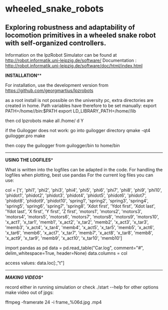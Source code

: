 # wheeled_snake_robots
Exploring robustness and adaptability of locomotion primitives in a wheeled snake robot with self-organized controllers.
---------------------------------------------------------------------------------------------------------
Information on the lpzRobot Simulator can be found at http://robot.informatik.uni-leipzig.de/software/ 
Documentation : http://robot.informatik.uni-leipzig.de/software/doc/html/index.html

******INSTALLATION********

For installation, use the development version from https://github.com/georgmartius/lpzrobots

as a root install is not possible on the university pc, extra directories are created in home. Path variables have therefore to be set manually:
export PATH=/home/<your username>/bin:$PATH
export LD_LIBRARY_PATH=/home/<your username>/lib

then 
cd lpzrobots
make all
/home/<your username>
d
Y

if the Guilogger does not work:
go into guilogger directory
qmake -qt4 guilogger.pro
make

then copy the guilogger from guilogger/bin to home/bin

----------------------------------------------------------------------

******USING THE LOGFILES*******

What is written into the logfiles can be adapted in the code. For handling the logfiles when plotting, best use pandas
For the current log files you can use:

col = ['t', 
	'phi1', 'phi2', 'phi3', 'phi4', 'phi5', 'phi6', 'phi7', 'phi8', 'phi9', 'phi10',
 	'phidot1', 'phidot2', 'phidot3', 'phidot4', 'phidot5', 'phidot6', 'phidot7', 'phidot8', 'phidot9', 'phidot10',
 	'spring1', 'spring2', 'spring3', 'spring4', 'spring5', 'spring6', 'spring7', 'spring8',
 	'Xdot first', 'Ydot first', 'Xdot last', 'Ydot last',
 	'X first', 'Y first', 'Z first',
 	'motors1', 'motors2', 'motors3', 'motors4', 'motors5', 'motors6', 'motors7', 'motors8', 'motors9', 'motors10', 
	'x_act1', 'x_tar1', 'memb1', 'x_act2', 'x_tar2', 'memb2', 'x_act3', 'x_tar3', 'memb3', 'x_act4', 'x_tar4', 'memb4', 'x_act5', 'x_tar5', 'memb5', 'x_act6', 'x_tar6', 'memb6', 'x_act7', 'x_tar7', 'memb7', 'x_act8', 'x_tar8', 'memb8', 'x_act9', 'x_tar9', 'memb9', 'x_act10', 'x_tar10', 'memb10']

import pandas as pd
data = pd.read_table("Car.log", comment="#", delim_whitespace=True, header=None)
data.columns = col

access values:
data.loc[:,"t"]

---------------------------------------------------------------------

*******MAKING VIDEOS********

record either in running simulation or check ./start --help for other options
make video out of jpgs:

ffmpeg -framerate 24 -i frame_%06d.jpg <filename>.mp4
